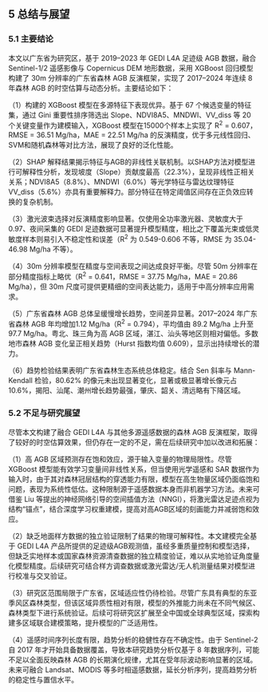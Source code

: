 ## 5 总结与展望
### 5.1 主要结论



本文以广东省为研究区，基于 2019–2023 年 GEDI L4A 足迹级 AGB 数据，融合 Sentinel-1/2 遥感影像与 Copernicus DEM 地形数据，采用 XGBoost 回归模型构建了 30m 分辨率的广东省森林 AGB 反演框架，实现了 2017–2024 年连续 8 年森林 AGB 的时空估算与动态分析。主要结论如下：

（1）构建的 XGBoost 模型在多源特征下表现优异。基于 67 个候选变量的特征集，通过 Gini 重要性排序筛选出 Slope、NDVI8A5、MNDWI、VV\_diss 等 20 个关键变量作为建模输入，XGBoost 模型在15000个样本上实现了 R<sup>2</sup> = 0.607，RMSE = 36.51 Mg/ha，MAE = 22.51 Mg/ha 的反演精度，优于多元线性回归、SVM和随机森林等对比方法，展现了良好的泛化性能。

（2）SHAP 解释结果揭示特征与AGB的非线性关联机制。以SHAP方法对模型进行可解释性分析，发现坡度（Slope）贡献度最高（22.3\%），呈现非线性正相关关系；NDVI8A5（8.8\%）、MNDWI（6.0\%）等光学特征与雷达纹理特征VV\_diss（5.6\%）亦具有重要解释力。部分特征在特定阈值区间存在正负效应转换的复杂机制。

（3）激光波束选择对反演精度影响显著。仅使用全功率激光器、灵敏度大于 0.97、夜间采集的 GEDI 足迹数据可显著提升模型精度，相比之下覆盖光束或低灵敏度样本则易引入不稳定性和误差（R<sup>2</sup> 为 0.549-0.606 不等，RMSE 为 35.04-46.98 Mg/ha 不等）。

（4）30m 分辨率模型在精度与空间表现之间达成良好平衡。尽管 50m 分辨率在部分精度指标上略优（R<sup>2</sup> = 0.641，RMSE = 37.75  Mg/ha，MAE = 20.86 Mg/ha），但 30m 尺度可提供更精细的空间表达能力，适用于中高分辨率应用需求。

（5）广东省森林 AGB 总体呈缓慢增长趋势，空间差异显著。2017–2024 年广东省森林 AGB 年均增加1.12 Mg/ha（R<sup>2</sup> = 0.794），平均值由 89.2 Mg/ha 上升至 97.7 Mg/ha。粤北、珠三角为高 AGB 区域，湛江、汕头等地区则相对偏低。多数地市森林 AGB 变化呈正相关趋势（Hurst 指数均值 0.609），显示出持续增长的潜力。

（6）趋势检验结果表明广东省森林生态系统总体稳定。结合 Sen 斜率与 Mann-Kendall 检验，80.62\% 的像元未出现显著变化，显著或极显著增长像元占 10.6\%，揭阳、汕尾、潮州增长趋势最强，肇庆、韶关、清远略有下降区域。



### 5.2 不足与研究展望

尽管本文构建了融合 GEDI L4A 与其他多源遥感数据的森林 AGB 反演框架，取得了较好的时空估算效果，但仍存在一定的不足，需在后续研究中加以改进和拓展：


（1）高 AGB 区域预测存在饱和效应，源于输入变量的物理局限性。尽管 XGBoost 模型能有效学习变量间非线性关系，但当使用光学遥感和 SAR 数据作为输入时，由于其对森林冠层结构的穿透能力有限，模型在高生物量区域仍面临饱和问题，表现为系统性低估。这种限制源于遥感数据本身而非机器学习方法。未来可借鉴 Liu 等提出的神经网络引导的空间插值方法（NNGI），将激光雷达足迹点视为结构“锚点”，结合深度学习权重建模，提高对高AGB区域的刻画能力并减弱饱和效应。

（2）缺乏地面样方数据的独立验证限制了结果的物理可解释性。本文建模完全基于 GEDI L4A 产品所提供的足迹级AGB观测值，虽经多重质量控制和模型选择，但缺乏实地样本或国家森林资源清查数据的独立精度验证，难以从实地验证角度量化模型精度。后续研究可结合样方调查数据或激光雷达/无人机测量结果对模型进行校准与交叉验证。

（3）研究区范围局限于广东省，区域适应性仍待检验。尽管广东具有典型的东亚季风区森林类型，但该区域异质性相对有限，模型的外推能力尚未在不同气候区、森林类型下进行系统验证。后续可将研究区扩展至全中国或全球典型区域，探索构建多区域联合建模策略，提升模型的广泛适用性。

（4）遥感时间序列长度有限，趋势分析的稳健性存在不确定性。由于 Sentinel-2 自 2017 年才开始具备数据覆盖，导致本研究趋势分析仅基于 8 年数据序列，可能不足以全面反映森林 AGB 的长期演化规律，尤其在受年际波动影响显著的区域。未来可融合 Landsat、MODIS 等多时相遥感数据，延长分析序列，提高趋势分析的稳定性与置信水平。